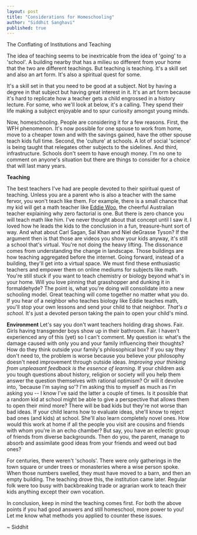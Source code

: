 ```yaml
---
layout: post
title: "Considerations for Homeschooling"
author: "Siddhit Sanghavi"
published: true
---
```

The Conflating of Institutions and Teaching

The idea of teaching seems to be inextricable from the idea of 'going' to a 'school'. A building nearby that has a milieu so different from your home that the two are different teachings. But teaching is teaching. It's a skill set and also an art form. It's also a spiritual quest for some.

It's a skill set in that you need to be good at a subject. Not by having a degree in that subject but having great interest in it. It's an art form because it's hard to replicate how a teacher gets a child engrossed in a history lecture. For some, who we'll look at below, it's a calling. They spend their life making a subject enjoyable and to spur curiosity amongst young minds.

Now, homeschooling. People are considering it for a few reasons. First, the WFH phenomenon. It's now possible for one spouse to work from home, move to a cheaper town and with the savings gained, have the other spouse teach kids full time. Second, the 'culture' at schools. A lot of social 'science' is being taught that relegates other subjects to the sidelines. And third, infrastructure. Schools don't seem to have enough money. I'm no one to comment on anyone's situation but there are things to consider for a choice that will last many years.

**Teaching** 

The best teachers I've had are people devoted to their spiritual quest of teaching. Unless you are a parent who is also a teacher with the same fervor, you won't teach like them. For example, there is a small chance that my kid will get a math teacher like [Eddie Woo](https://youtu.be/X32dce7_D48), the cheerful Australian teacher explaining why zero factorial is one. But there is zero chance you will teach math like him. I've never thought about that concept until I saw it. I loved how he leads the kids to the conclusion in a fun, treasure-hunt sort of way. And what about Carl Sagan, Sal Khan and Niel deGrasse Tyson? If the argument then is that those are videos you show your kids anyway, it's still a school that's virtual. You're not doing the heavy lifting. The dissonance comes from understanding the change in landscape. Those buildings are how teaching aggregated before the internet. Going forward, instead of a building, they'll get into a virtual space. We must find these enthusiastic teachers and empower them on online mediums for subjects like math. You're still stuck if you want to teach chemistry or biology beyond what's in your home. Will you love pinning that grasshopper and dunking it in formaldehyde? The point is, what you're doing will consolidate into a new schooling model. Great teaching will come together no matter what you do. If you hear of a neighbor who teaches biology like Eddie teaches math, you'll stop your own lessons and send your child to that neighbor. *That's a school.* It's just a devoted person taking the pain to open your child's mind.

**Environment**
Let's say you don't want teachers holding drag shows. Fair. Girls having transgender boys show up in their bathroom. Fair. I haven't experienced any of this (yet) so I can't comment. My question is: what's the damage caused with only you and your family influencing their thoughts? How do they think outside your family's philosophical box? If you say they don't need to, the problem is worse because you believe your philosophy doesn't need improvement through outside ideas. *Improving your thinking from unpleasant feedback is the essence of learning*. If your children ask you tough questions about history, religion or society will you help them answer the question themselves with rational optimism? Or will it devolve into, 'because I'm saying so'? I'm asking this to myself as much as I'm asking you -- I know I've said the latter a couple of times. Is it possible that a random kid at school might be able to give a perspective that allows them to open their mind more? There will be bad kids but they're not worse than bad ideas. If your child learns how to evaluate ideas, she'll know to reject bad ones (and kids) at school. She'll also learn completely novel ones. How would this work at home if all the people you visit are cousins and friends with whom you're in an echo chamber? But say, you have an eclectic group of friends from diverse backgrounds. Then do you, the parent, manage to absorb and assimilate good ideas from your friends and weed out bad ones? 

For centuries, there weren't 'schools'. There were only gatherings in the town square or under trees or monasteries where a wise person spoke. When those numbers swelled, they must have moved to a barn, and then an empty building. The teaching drove this, the institution came later. Regular folk were too busy with backbreaking  trade or agrarian work to teach their kids anything except their own vocation. 

In conclusion, keep in mind the teaching comes first. For both the above points if you had good answers and still homeschool, more power to you! Let me know what methods you applied to counter these issues.

~ Siddhit